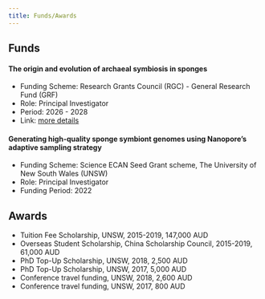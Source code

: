 ```yaml
---
title: Funds/Awards
---
```


## Funds

#### The origin and evolution of archaeal symbiosis in sponges

- Funding Scheme: Research Grants Council (RGC) - General Research Fund (GRF)
- Role: Principal Investigator
- Period: 2026 - 2028
- Link: [more details](https://cerg1.ugc.edu.hk/cergprod/scrrm00542.jsp?proj_id=16103925&old_proj_id=null&proj_title=&isname=&ioname=weizhi&institution=&subject=&pages=1&year=&theSubmit=16103925)

#### Generating high-quality sponge symbiont genomes using Nanopore’s adaptive sampling strategy

- Funding Scheme: Science ECAN Seed Grant scheme, The University of New South Wales (UNSW)
- Role: Principal Investigator
- Funding Period: 2022 


## Awards

- Tuition Fee Scholarship, UNSW, 2015-2019, 147,000 AUD
- Overseas Student Scholarship, China Scholarship Council, 2015-2019, 61,000 AUD
- PhD Top-Up Scholarship, UNSW, 2018, 2,500 AUD
- PhD Top-Up Scholarship, UNSW, 2017, 5,000 AUD
- Conference travel funding, UNSW, 2018, 2,600 AUD
- Conference travel funding, UNSW, 2017, 800 AUD
